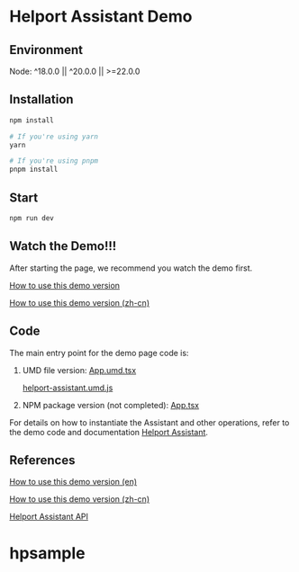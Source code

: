 # Helport Assistant Demo

## Environment

Node: ^18.0.0 || ^20.0.0 || >=22.0.0

## Installation

```bash
npm install

# If you're using yarn
yarn

# If you're using pnpm
pnpm install
```

## Start

```bash
npm run dev
```

## Watch the Demo!!!

After starting the page, we recommend you watch the demo first.

[How to use this demo version](./src/docs/how-to-use-the-demo.md)

[How to use this demo version (zh-cn)](./src/docs/how-to-use-the-demo.zh.md)

## Code

The main entry point for the demo page code is:

1. UMD file version: [App.umd.tsx](./src/App.umd.tsx)

   [helport-assistant.umd.js](./public/helport-assistant.umd.js)

2. NPM package version (not completed): [App.tsx](./src/App.tsx)

For details on how to instantiate the Assistant and other operations, refer to the demo code and documentation [Helport Assistant](./src/docs/helport-assistant.md).

## References

[How to use this demo version (en)](./src/docs/how-to-use-the-demo.md)

[How to use this demo version (zh-cn)](./src/docs/how-to-use-the-demo.zh.md)

[Helport Assistant API](./src/docs/helport-assistant.md)
# hpsample
